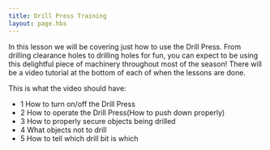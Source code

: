 ```yaml
---
title: Drill Press Training
layout: page.hbs
---
```

In this lesson we will be covering just how to use the Drill Press. From drilling clearance holes to drilling holes for fun, you can expect to be using this delightful piece of machinery throughout most of the season! There will be a video tutorial at the bottom of each of when the lessons are done.

This is what the video should have:
- 1 How to turn on/off the Drill Press
- 2 How to operate the Drill Press(How to push down properly)
- 3 How to properly secure objects being drilled
- 4 What objects not to drill
- 5 How to tell which drill bit is which
